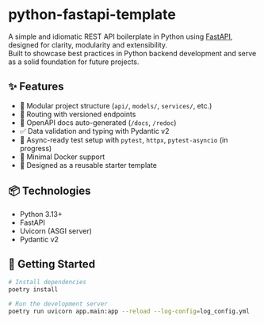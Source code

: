 # python-fastapi-template

A simple and idiomatic REST API boilerplate in Python using [FastAPI](https://fastapi.tiangolo.com/), designed for clarity, modularity and extensibility.  
Built to showcase best practices in Python backend development and serve as a solid foundation for future projects.

## ✨ Features

- 🧱 Modular project structure (`api/`, `models/`, `services/`, etc.)
- 🔀 Routing with versioned endpoints
- 📄 OpenAPI docs auto-generated (`/docs`, `/redoc`)
- ✅ Data validation and typing with Pydantic v2
- 🧪 Async-ready test setup with `pytest`, `httpx`, `pytest-asyncio` (in progress)
- 🐳 Minimal Docker support
- 🧰 Designed as a reusable starter template

## 📦 Technologies

- Python 3.13+
- FastAPI
- Uvicorn (ASGI server)
- Pydantic v2

## 🚀 Getting Started

```bash
# Install dependencies
poetry install

# Run the development server
poetry run uvicorn app.main:app --reload --log-config=log_config.yml
```
